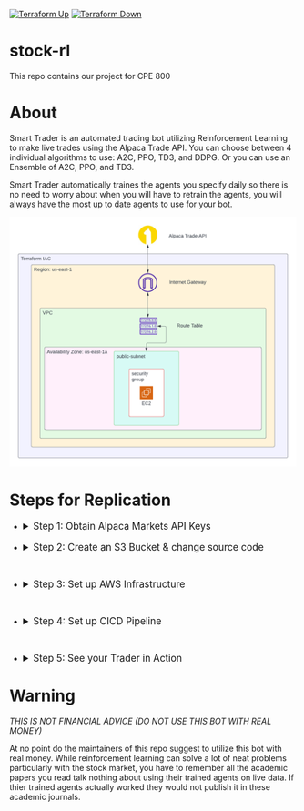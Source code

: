 [![Terraform Up](https://github.com/dylanzenner/stock-rl/actions/workflows/terraform-up.yml/badge.svg)](https://github.com/dylanzenner/stock-rl/actions/workflows/terraform-up.yml) [![Terraform Down](https://github.com/dylanzenner/stock-rl/actions/workflows/terraform-down.yml/badge.svg)](https://github.com/dylanzenner/stock-rl/actions/workflows/terraform-down.yml)

# stock-rl
This repo contains our project for CPE 800

# About
Smart Trader is an automated trading bot utilizing Reinforcement Learning to make live trades using the Alpaca Trade API. You can choose between 4 individual algorithms to use: A2C, PPO, TD3, and DDPG. Or you can use an Ensemble of A2C, PPO, and TD3. 

Smart Trader automatically traines the agents you specify daily so there is no need to worry about when you will have to retrain the agents, you will always have the most up to date agents to use for your bot.

![](diagrams/smart-trader-architecture.png)

# Steps for Replication

- <details>
    <summary style="font-size:larger;">Step 1: Obtain Alpaca Markets API Keys</summary>
    <br>
    - Obtain API keys here: https://alpaca.markets/
    <br>
    &nbsp;&nbsp;&nbsp;&nbsp;

    <br>
    - Upload api keys to AWS Secrets Manager
    <br>
    &nbsp;&nbsp;&nbsp;&nbsp;

  
    </details>
  <br>

 - <details>
    <summary style="font-size:larger;">Step 2: Create an S3 Bucket & change source code</summary>
    <br>
    Before you can run Smart Trader you will need to create an S3 bucket which will be used to house the "src" directory. So create a bucket and upload the "src" directory after making the following changes to the main.py file:

    - line 29:
      - Replace 
        ```python
        return api_key["api_key"]
        ``` 

        with:

        ```python
        return api_key["the name of your api key stored in secrets manager"]```

    - line 32:
      - Replace 
        ```python
          return api_secret["api_secret"]
        ``` 

        with:
        
        ```python
        return api_key["the name of your api secret key stored in secrets manager"]
        ```

    - line 316 & 317:
      - Replace 
        ```python
        alpaca_key = retrieve_secret("alpaca_keys", id="api_key")

        alpaca_secret = retrieve_secret("alpaca_keys", secret="api_secret")
        
        ``` 

        with:
        
        ```python
        alpaca_key = retrieve_secret("name of your stored keys", id="name of your stored alpaca key id")

        alpaca_secret = retrieve_secret("name of your stored keys", secret="name of your stored alpaca secret key")
        
        ``` 

    - line 360:
      - Add up to 30 different equity symbols to trade


    <br>
  </details>

<br>


 - <details>
    <summary style="font-size:larger;">Step 3: Set up AWS Infrastructure</summary>
    <br>
    The infrastructure for this project is contained in the <strong><font color=#0fb503>main.tf</font></strong> file. You can change this file to fit your specific architetcture needs but, if you just want to deploy the project for yourself there are some changes you will have to make. Those changes are as follows:
    <br>
    &nbsp;&nbsp;&nbsp;&nbsp;

    - Uncomment lines 93 - 99.
    <br>
    &nbsp;&nbsp;&nbsp;&nbsp;

    - Add your IP address to line 98
    <br>
    &nbsp;&nbsp;&nbsp;&nbsp;
    
    - Create your own key pair in AWS and replace the   
      keypair name on line 139 with the name of the 
      keypair you just created

    - Replace line 180 in main.tf with: 
  
      ```bash
      sudo aws s3 cp s3://your-s3-bucket-name-here/src /usr/bin/bot/ --recursive
      ```
    

    </details>

<br>

 - <details>
    <summary style="font-size:larger;">Step 4: Set up CICD Pipeline</summary>
    <br>
    For this project a CICD pipeline is set up to automatically deploy and teardown the AWS infrastructure based on when the stock market opens and closes. Below are the steps to set up the CICD pipeline:
    <br>
    &nbsp;&nbsp;&nbsp;&nbsp;

    - You can follow the steps outlined [here](https://learn.hashicorp.com/tutorials/terraform/github-actions?in=terraform/automation) and tailor it to your needs. 
 
      
    </details>

<br>

 - <details>
    <summary style="font-size:larger;">Step 5: See your Trader in Action</summary>
    <br>
    To visualize how your trader is doing you can log in to your Alpaca Markets account and head on over to the paper trading section.
    <br>

    </details>

# Warning
*THIS IS NOT FINANCIAL ADVICE (DO NOT USE THIS BOT WITH REAL MONEY)*

At no point do the maintainers of this repo suggest to utilize this bot with real money. While reinforcement learning can solve a lot of neat problems particularly with the stock market, you have to remember all the academic papers you read talk nothing about using their trained agents on live data. If thier trained agents actually worked they would not publish it in these academic journals.